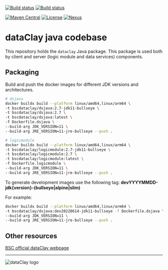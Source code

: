 [![Build status](https://ci.appveyor.com/api/projects/status/p4s4g3p4wlbvgqqv/branch/develop?retina=true)](https://ci.appveyor.com/project/support-dataclay/javaclay/branch/develop)
[![Build status](https://ci.appveyor.com/api/projects/status/p4s4g3p4wlbvgqqv/branch/develop?svg=true&passingText=Passing+functional+tests&pendingText=Building+functional+tests)](https://dataclay.bsc.es/testing-report/)


[![Maven Central](https://img.shields.io/maven-central/v/es.bsc.dataclay/dataclay/2.6)](https://search.maven.org/artifact/es.bsc.dataclay/dataclay/2.6/jar)
[![License](https://img.shields.io/github/license/bsc-dom/javaclay)](https://github.com/bsc-dom/javaclay/blob/develop/LICENSE.txt)
[![Nexus](https://img.shields.io/nexus/s/es.bsc.dataclay/dataclay?server=https%3A%2F%2Foss.sonatype.org%2F
)](https://oss.sonatype.org/#nexus-search;quick~dataclay)



# dataClay java codebase

This repository holds the `dataclay` Java package. This package is used both
by client and server (logic module and data services) components.


## Packaging

Build and push the docker images for different JDK versions and architectures.

```bash
# dsjava
docker buildx build --platform linux/amd64,linux/arm64 \
-t bscdataclay/dsjava:2.7-jdk11-bullseye \
-t bscdataclay/dsjava:2.7 \
-t bscdataclay/dsjava:latest \
-f Dockerfile.dsjava \
--build-arg JDK_VERSION=11 \
--build-arg JRE_VERSION=11-jre-bullseye --push .

# logicmodule
docker buildx build --platform linux/amd64,linux/arm64 \
-t bscdataclay/logicmodule:2.7-jdk11-bullseye \
-t bscdataclay/logicmodule:2.7 \
-t bscdataclay/logicmodule:latest \
-f Dockerfile.logicmodule \
--build-arg JDK_VERSION=11 \
--build-arg JRE_VERSION=11-jre-bullseye --push .
```

To generate development images use the following tag:
**devYYYYMMDD-jdk{version}-(bullseye|alpine|slim)**

For example:

```bash
docker buildx build --platform linux/amd64,linux/arm64 \
-t bscdataclay/dsjava:dev20220614-jdk11-bullseye -f Dockerfile.dsjava \
--build-arg JDK_VERSION=11 \
--build-arg JRE_VERSION=11-jre-bullseye --push .
```


## Other resources

[BSC official dataClay webpage](https://www.bsc.es/dataclay)

---

![dataClay logo](https://www.bsc.es/sites/default/files/public/styles/bscw2_-_simple_crop_style/public/bscw2/content/software-app/logo/logo_dataclay_web_bsc.jpg)

